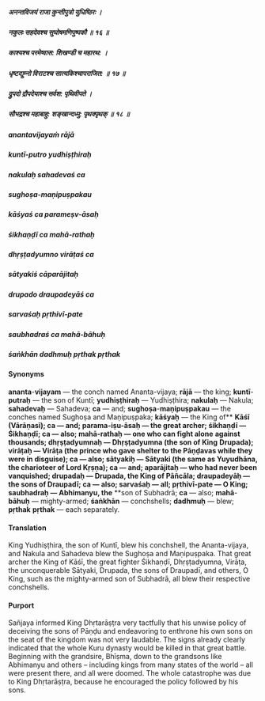 ##### अनन्तविजयं राजा कुन्तीपुत्रो युधिष्ठिरः ।
##### नकुलः सहदेवश्च सुघोषमणिपुष्पकौ ॥ १६ ॥
##### काश्यश्च परमेष्वास: शिखण्डी च महारथ: ।
##### धृष्टद्युम्नो विराटश्च सात्यकिश्चापराजित: ॥ १७ ॥
##### द्रुपदो द्रौपदेयाश्च सर्वश: पृथिवीपते ।
##### सौभद्रश्च महाबाहु: शङ्खान्दध्मु: पृथक्पृथक् ॥ १८ ॥

##### anantavijayaṁ rājā
##### kuntī-putro yudhiṣṭhiraḥ
##### nakulaḥ sahadevaś ca
##### sughoṣa-maṇipuṣpakau

##### kāśyaś ca parameṣv-āsaḥ
##### śikhaṇḍī ca mahā-rathaḥ
##### dhṛṣṭadyumno virāṭaś ca
##### sātyakiś cāparājitaḥ

##### drupado draupadeyāś ca
##### sarvaśaḥ pṛthivī-pate
##### saubhadraś ca mahā-bāhuḥ
##### śaṅkhān dadhmuḥ pṛthak pṛthak

#### Synonyms

**ananta**-**vijayam** — the conch named Ananta-vijaya; **rājā** — the king; **kuntī**-**putraḥ** — the son of Kuntī; **yudhiṣṭhiraḥ** — Yudhiṣṭhira; **nakulaḥ** — Nakula; **sahadevaḥ** — Sahadeva; **ca** — and; **sughoṣa**-**maṇipuṣpakau** — the conches named Sughoṣa and Maṇipuṣpaka; **kāśyaḥ** — the King of** **Kāśī (Vārāṇasī); **ca** — and; **parama**-**iṣu**-**āsaḥ** — the great archer; **śikhaṇḍī** — Śikhaṇḍī; **ca** — also; **mahā**-**rathaḥ** — one who can fight alone** **against thousands; **dhṛṣṭadyumnaḥ** — Dhṛṣṭadyumna (the son of King** **Drupada); **virāṭaḥ** — Virāṭa (the prince who gave shelter to the Pāṇḍavas while they were in disguise); **ca** — also; **sātyakiḥ** — Sātyaki (the same as Yuyudhāna, the charioteer of Lord Kṛṣṇa); **ca** — and; **aparājitaḥ** — who had never been vanquished; **drupadaḥ** — Drupada, the King of Pāñcāla; **draupadeyāḥ** — the sons of Draupadī; **ca** — also; **sarvaśaḥ** — all; **pṛthivī**-**pate** — O King; **saubhadraḥ** — Abhimanyu, the** **son of Subhadrā; **ca** — also; **mahā**-**bāhuḥ** — mighty-armed; **śaṅkhān** — conchshells; **dadhmuḥ** — blew; **pṛthak** **pṛthak** — each separately.

#### Translation

King Yudhiṣṭhira, the son of Kuntī, blew his conchshell, the Ananta-vijaya, and Nakula and Sahadeva blew the Sughoṣa and Maṇipuṣpaka. That great archer the King of Kāśī, the great fighter Śikhaṇḍī, Dhṛṣṭadyumna, Virāṭa, the unconquerable Sātyaki, Drupada, the sons of Draupadī, and others, O King, such as the mighty-armed son of Subhadrā, all blew their respective conchshells.

#### Purport

Sañjaya informed King Dhṛtarāṣṭra very tactfully that his unwise policy of deceiving the sons of Pāṇḍu and endeavoring to enthrone his own sons on the seat of the kingdom was not very laudable. The signs already clearly indicated that the whole Kuru dynasty would be killed in that great battle. Beginning with the grandsire, Bhīṣma, down to the grandsons like Abhimanyu and others – including kings from many states of the world – all were present there, and all were doomed. The whole catastrophe was due to King Dhṛtarāṣṭra, because he encouraged the policy followed by his sons.